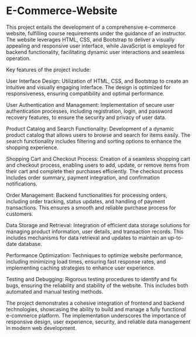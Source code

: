 # E-Commerce-Website

This project entails the development of a comprehensive e-commerce website, fulfilling course requirements under the guidance of an instructor. The website leverages HTML, CSS, and Bootstrap to deliver a visually appealing and responsive user interface, while JavaScript is employed for backend functionality, facilitating dynamic user interactions and seamless operation.

Key features of the project include:

User Interface Design: 
Utilization of HTML, CSS, and Bootstrap to create an intuitive and visually engaging interface. The design is optimized for responsiveness, ensuring compatibility and optimal performance.

User Authentication and Management: 
Implementation of secure user authentication processes, including registration, login, and password recovery features, to ensure the security and privacy of user data.

Product Catalog and Search Functionality:
Development of a dynamic product catalog that allows users to browse and search for items easily. The search functionality includes filtering and sorting options to enhance the shopping experience.

Shopping Cart and Checkout Process:
Creation of a seamless shopping cart and checkout process, enabling users to add, update, or remove items from their cart and complete their purchases efficiently. The checkout process includes order summary, payment integration, and confirmation notifications.

Order Management: 
Backend functionalities for processing orders, including order tracking, status updates, and handling of payment transactions. This ensures a smooth and reliable purchase process for customers.

Data Storage and Retrieval:
Integration of efficient data storage solutions for managing product information, user details, and transaction records. This includes mechanisms for data retrieval and updates to maintain an up-to-date database.

Performance Optimization: 
Techniques to optimize website performance, including minimizing load times, ensuring fast response rates, and implementing caching strategies to enhance user experience.

Testing and Debugging:
Rigorous testing procedures to identify and fix bugs, ensuring the reliability and stability of the website. This includes both automated and manual testing methods.

The project demonstrates a cohesive integration of frontend and backend technologies, showcasing the ability to build and manage a fully functional e-commerce platform. The implementation underscores the importance of responsive design, user experience, security, and reliable data management in modern web development.

